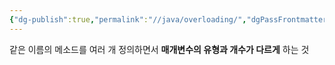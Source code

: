 ```yaml
---
{"dg-publish":true,"permalink":"//java/overloading/","dgPassFrontmatter":true}
---
```



같은 이름의 메소드를 여러 개 정의하면서 **매개변수의 유형과 개수가 다르게** 하는 것